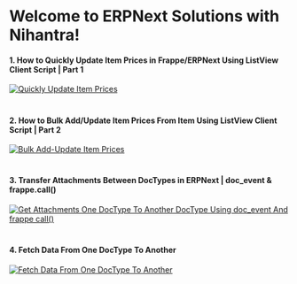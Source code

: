 # Welcome to ERPNext Solutions with Nihantra!

#### 1. How to Quickly Update Item Prices in Frappe/ERPNext Using ListView Client Script | Part 1

[![Quickly Update Item Prices](https://github.com/Nihantra-Patel/CTwithNCP/assets/141945075/2af39f95-1ae9-4b82-8719-1e4a951ed900)](https://youtu.be/Bk0DhEykJsY)

#
#### 2. How to Bulk Add/Update Item Prices From Item Using ListView Client Script | Part 2

[![Bulk Add-Update Item Prices](https://github.com/Nihantra-Patel/CTwithNCP/assets/141945075/b06c5121-fb66-4dc0-b8a5-c1051d4e4129)](https://youtu.be/__i3jUQ9240)

#
#### 3. Transfer Attachments Between DocTypes in ERPNext | doc_event & frappe.call()

[![Get Attachments One DocType To Another DocType Using doc_event And frappe call()](https://github.com/Nihantra-Patel/CTwithNCP/assets/141945075/55753111-442f-410f-8724-c4f444ab4717)](https://youtu.be/KHh5l_XWIKI)

#
#### 4. Fetch Data From One DocType To Another

[![Fetch Data From One DocType To Another](https://github.com/Nihantra-Patel/CTwithNCP/assets/141945075/f8397662-47d0-43ee-9cbf-20432325e79d)](https://youtu.be/iBRWSDRDqK4)

